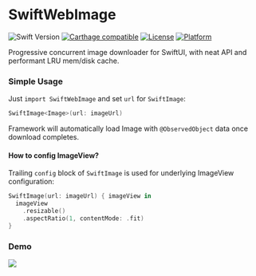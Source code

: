 # SwiftWebImage

![Swift Version](https://img.shields.io/badge/swift-5.0-orange.svg)
[![Carthage compatible](https://img.shields.io/badge/Carthage-compatible-4BC51D.svg?style=flat)](https://github.com/Carthage/Carthage)
[![License](https://img.shields.io/cocoapods/l/CZUtils.svg?style=flat)](http://cocoapods.org/pods/CZUtils)
[![Platform](https://img.shields.io/cocoapods/p/CZUtils.svg?style=flat)](http://cocoapods.org/pods/CZUtils)

Progressive concurrent image downloader for SwiftUI, with neat API and performant LRU mem/disk cache.
 
### Simple Usage

Just `import SwiftWebImage` and set `url` for `SwiftImage`:

```swift
SwiftImage<Image>(url: imageUrl)                   
```

Framework will automatically load Image with `@ObservedObject` data once download completes.

#### How to config ImageView? 
Trailing `config` block of `SwiftImage` is used for underlying ImageView configuration:

```swift
SwiftImage(url: imageUrl) { imageView in
  imageView
    .resizable()
    .aspectRatio(1, contentMode: .fit)
}
```

### Demo

<img src="https://media.giphy.com/media/jSWYS99p1rXe9nSCtp/giphy.gif">
